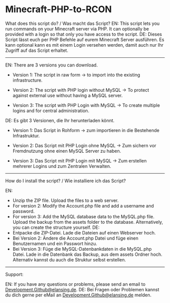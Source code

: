 # Minecraft-PHP-to-RCON
What does this script do? / Was macht das Script?
EN: This script lets you run commands on your Minecraft server via PHP. It can optionally be provided with a login so that only you have access to the script.
DE: Dieses Script lässt euch per PHP Befehle auf eurem Minecraft Server ausführen. Es kann optional kann es mit einem Login versehen werden, damit auch nur Ihr Zugriff auf das Script erhaltet.

-----

EN: There are 3 versions you can download.

  - Version 1: The script in raw form -> to import into the existing infrastructure.

  - Version 2: The script with PHP login without MySQL -> To protect against external use without having a MySQL server.

  - Version 3: The script with PHP Login with MySQL -> To create multiple logins and for central administration.

DE: Es gibt 3 Versionen, die Ihr herunterladen könnt.

  - Version 1: Das Script in Rohform -> zum importieren in die Bestehende Infrastruktur.

  - Version 2: Das Script mit PHP Login ohne MySQL -> Zum sichern vor Fremdnutzung ohne einen MySQL Server zu  haben.

  - Version 3: Das Script mit PHP Login mit MySQL -> Zum erstellen mehrerer Logins und zum Zentralen Verwalten.

-----

How do I install the script? / Wie installiere ich das Script?

EN: 
  - Unzip the ZIP file. Upload the files to a web server.
  - For version 2: Modify the Account.php file and add a username and password.
  - For version 3: Add the MySQL database data to the MySQL.php file. Upload the backup from the assets folder to the database. Alternatively, you can create the structure yourself.
DE:
  - Entpacke die ZIP-Datei. Lade die Dateien auf einen Webserver hoch.
  - Bei Version 2: Ändere die Account.php Datei und füge einen Benutzernamen und ein Passwort hinzu.
  - Bei Version 3: Füge die MySQL-Datenbankdaten in die MySQL.php Datei. Lade in die Datenbank das Backup, aus dem assets Ordner hoch. Alternativ kannst du auch die Struktur selbst erstellen.

-----

Support:

EN: If you have any questions or problems, please send an email to Development.Github@elansing.de.
DE: Bei Fragen oder Problemen kannst du dich gerne per eMail an Development.Github@elansing.de melden.
